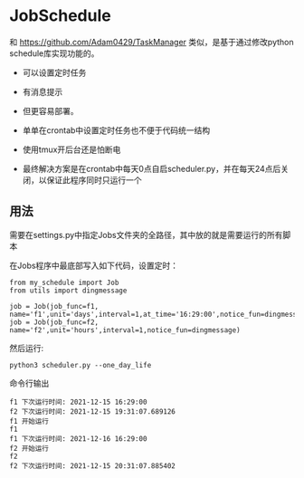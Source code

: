 # JobSchedule

和 https://github.com/Adam0429/TaskManager 类似，是基于通过修改python schedule库实现功能的。
* 可以设置定时任务
* 有消息提示
* 但更容易部署。


*  单单在crontab中设置定时任务也不便于代码统一结构
*  使用tmux开后台还是怕断电
*  最终解决方案是在crontab中每天0点自启scheduler.py，并在每天24点后关闭，以保证此程序同时只运行一个

## 用法

需要在settings.py中指定Jobs文件夹的全路径，其中放的就是需要运行的所有脚本



在Jobs程序中最底部写入如下代码，设置定时：
```
from my_schedule import Job
from utils import dingmessage

job = Job(job_func=f1, name='f1',unit='days',interval=1,at_time='16:29:00',notice_fun=dingmessage)
job = Job(job_func=f2, name='f2',unit='hours',interval=1,notice_fun=dingmessage)
```

然后运行:
```
python3 scheduler.py --one_day_life
```

命令行输出
```
f1 下次运行时间: 2021-12-15 16:29:00
f2 下次运行时间: 2021-12-15 19:31:07.689126
f1 开始运行
f1
f1 下次运行时间: 2021-12-16 16:29:00
f2 开始运行
f2
f2 下次运行时间: 2021-12-15 20:31:07.885402
```
